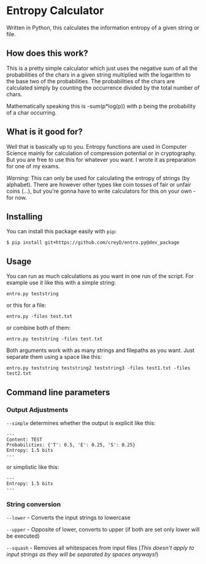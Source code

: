 # Entropy Calculator

Written in Python, this calculates the information entropy of a given string or file.

## How does this work?

This is a pretty simple calculator which just uses the negative sum of all the probabilities of the chars in a given string multiplied with the logarithm to the base two of the probabilities. The probabilities of the chars are calculated simply by counting the occurrence divided by the total number of chars.

Mathematically speaking this is -sum(p*log(p)) with p being the probability of a char occurring.

## What is it good for?

Well that is basically up to you. Entropy functions are used in Computer Science mainly for calculation of compression potential or in cryptography. But you are free to use this for whatever you want. I wrote it as preparation for one of my exams.

*Warning:* This can only be used for calculating the entropy of strings (by alphabet). There are however other types like coin tosses of fair or unfair coins (...), but you're gonna have to write calculators for this on your own - for now.

## Installing
You can install this package easily with `pip`:
```
$ pip install git+https://github.com/creyD/entro.py@dev_package
```

## Usage
You can run as much calculations as you want in one run of the script. For example use it like this with a simple string:
```
entro.py teststring
```
or this for a file:

```
entro.py -files test.txt
```

or combine both of them:

```
entro.py teststring -files test.txt
```

Both arguments work with as many strings and filepaths as you want. Just separate them using a space like this:

```
entro.py teststring teststring2 teststring3 -files test1.txt -files test2.txt
```

## Command line parameters

### Output Adjustments
`--simple` determines whether the output is explicit like this:

```
---
Content: TEST
Probabilities: {'T': 0.5, 'E': 0.25, 'S': 0.25}
Entropy: 1.5 bits
---
```

or simplistic like this:

```
---
Entropy: 1.5 bits
---
```

### String conversion
`--lower` - Converts the input strings to lowercase

`--upper` - Opposite of lower, converts to upper (if both are set only lower will be executed)

`--squash` - Removes all whitespaces from input files (*This doesn't apply to input strings as they will be separated by spaces anyways!*)

